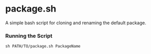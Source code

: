 package.sh
==========

A simple bash script for cloning and renaming the default package.

### Running the Script

```sh PATH/TO/package.sh PackageName```
